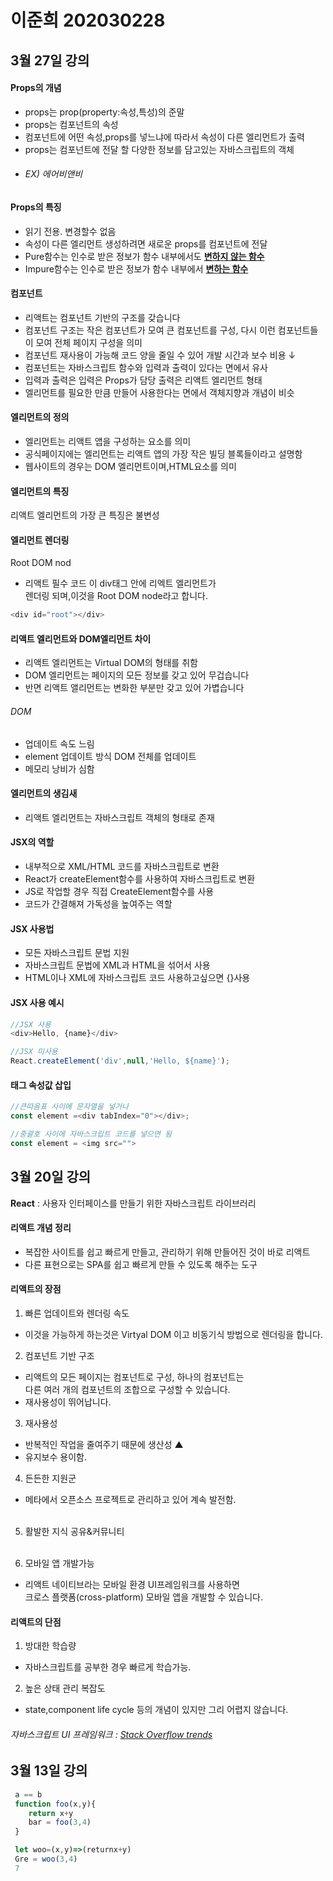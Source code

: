# 이준희 202030228

## 3월 27일 강의
#### **Props의 개념**
* props는 prop(property:속성,특성)의 준말 
* props는 컴포넌트의 속성  
* 컴포넌트에 어떤 속성,props를 넣느냐에 따라서 속성이 다른 엘리먼트가 출력  
* props는 컴포넌트에 전달 할 다양한 정보를 
담고있는 자바스크립트의 객체  
* ###### EX) 에어비앤비
#### **Props의 특징**
* 읽기 전용. 변경할수 없음  
* 속성이 다른 엘리먼트 생성하려면 새로운 props를 컴포넌트에 전달
* Pure함수는 인수로 받은 정보가 함수 내부에서도 <u>__변하지 않는 함수__</u> 
* Impure함수는 인수로 받은 정보가 함수 내부에서 <u>__변하는 함수__</u> 
#### **컴포넌트**
* 리액트는 컴포넌트 기반의 구조를 갖습니다  
* 컴포넌트 구조는 작은 컴포넌트가 모여 큰 컴포넌트를 구성,
다시 이런 컴포넌트들이 모여 전체 페이지 구성을 의미  
* 컴포넌트 재사용이 가능해 코드 양을 줄일 수 있어 개발 시간과 보수 비용 ↓  
* 컴포넌트는 자바스크립트 함수와 입력과 출력이 있다는 면에서 유사  
* 입력과 출력은 입력은 Props가 담당 출력은 리액트 엘리먼트 형태  
* 엘리먼트를 필요한 만큼 만들어 사용한다는 면에서 객체지향과 개념이 비슷
#### **엘리먼트의 정의**
* 엘리먼트는 리액트 앱을 구성하는 요소를 의미  
* 공식페이지에는 엘리먼트는 리액트 앱의 가장 작은 빌딩 블록들이라고 설명함  
* 웹사이트의 경우는 DOM 엘리먼트이며,HTML요소를 의미
#### **엘리먼트의 특징**
리액트 엘리먼트의 가장 큰 특징은 불변성
#### **엘리먼트 렌더링**
Root DOM nod
* 리액트 필수 코드 이 div태그 안에 리엑트 엘리먼트가   
렌더링 되며,이것을 Root DOM node라고 합니다.
```js
<div id="root"></div>
``` 

#### **리액트 엘리먼트와 DOM엘리먼트 차이**
* 리액트 엘리먼트는 Virtual DOM의 형태를 취함  
* DOM 엘리먼트는 페이지의 모든 정보를 갖고 있어 무겁습니다  
* 반면 리액트 앨리먼트는 변화한 부분만 갖고 있어 가볍습니다

###### DOM  
* 업데이트 속도 느림
* element 업데이트 방식 DOM 전체를 업데이트
*  메모리 낭비가 심함

#### **엘리먼트의 생김새**
* 리액트 엘리먼트는 자바스크립트 객체의 형태로 존재



#### **JSX의 역할** 
* 내부적으로 XML/HTML 코드를 자바스크립트로 변환  
* React가 createElement함수를 사용하여 자바스크립트로 변환  
* JS로 작업할 경우 직접 CreateElement함수를 사용
* 코드가 간결해져 가독성을 높여주는 역할
#### **JSX 사용법** 
* 모든 자바스크립트 문법 지원
* 자바스크립트 문법에 XML과 HTML을 섞어서 사용
* HTML이나 XML에 자바스크립트 코드 사용하고싶으면 {}사용

  
#### **JSX 사용 예시** 
```js
//JSX 사용
<div>Hello, {name}</div>

//JSX 미사용
React.createElement('div',null,'Hello, ${name}');
``` 
#### **태그 속성값 삽입** 
```js
//큰따옴표 사이에 문자열을 넣거나
const element =<div tabIndex="0"></div>;

//중괄호 사이에 자바스크립트 코드를 넣으면 됨
const element = <img src="">
``` 

## 3월 20일 강의 
**React** : 사용자 인터페이스를 만들기 위한 자바스크립트 라이브러리  

#### 리액트 개념 정리 
* 복잡한 사이트를 쉽고 빠르게 만들고, 관리하기 위해 만들어진 것이 바로 리액트  
* 다른 표현으로는 SPA를 쉽고 빠르게 만들 수 있도록 해주는 도구  

#### 리액트의 장점
1. 빠른 업데이트와 렌더링 속도
* 이것을 가능하게 하는것은 Virtyal DOM 이고 비동기식 방법으로 렌더링을 합니다.  
2. 컴포넌트 기반 구조
* 리액트의 모든 페이지는 컴포넌트로 구성, 하나의 컴포넌트는   
다른 여러 개의 컴포넌트의 조합으로 구성할 수 있습니다.
* 재사용성이 뛰어납니다.  
3. 재사용성
* 반복적인 작업을 줄여주기 때문에 생산성 ▲  
* 유지보수 용이함.  
4. 든든한 지원군  
* 메타에서 오픈소스 프로젝트로 관리하고 있어 계속 발전함.<br><br>  
5. 활발한 지식 공유&커뮤니티<br><br>  
  

6. 모바일 앱 개발가능  
* 리액트 네이티브라는 모바일 환경 UI프레임워크를 사용하면  
크로스 플랫폼(cross-platform) 모바일 앱을 개발할 수 있습니다.<br>
#### 리액트의 단점
1. 방대한 학습량<br>
* 자바스크립트를 공부한 경우 빠르게 학습가능.<br>
2. 높은 상태 관리 복잡도<br>
* state,component life cycle 등의 개념이 있지만 그리 어렵지 않습니다.
###### 자바스크립트 UI 프레임워크 : [Stack Overflow trends](https://insights.stackoverflow.com/trends?tags=r%2Cstatistics)

## 3월 13일 강의

```js
 a == b 
 function foo(x,y){
    return x+y
    bar = foo(3,4)
 }

 let woo=(x,y)=>(returnx+y)
 Gre = woo(3,4)
 7
``` 
<!-- 최신꺼를 위로 -->